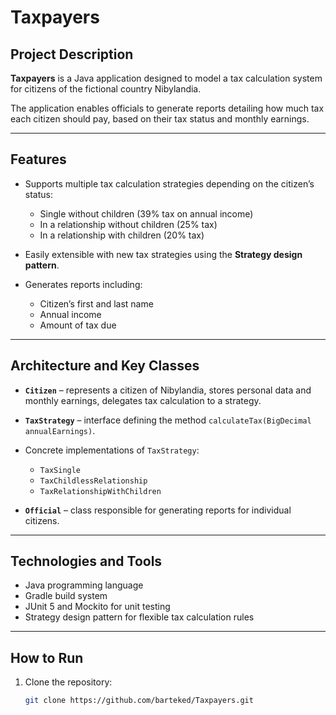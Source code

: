 # Taxpayers

## Project Description

**Taxpayers** is a Java application designed to model a tax calculation system for citizens of the fictional country Nibylandia.

The application enables officials to generate reports detailing how much tax each citizen should pay, based on their tax status and monthly earnings.

---

## Features

- Supports multiple tax calculation strategies depending on the citizen’s status:
  - Single without children (39% tax on annual income)
  - In a relationship without children (25% tax)
  - In a relationship with children (20% tax)

- Easily extensible with new tax strategies using the **Strategy design pattern**.

- Generates reports including:
  - Citizen’s first and last name
  - Annual income
  - Amount of tax due

---

## Architecture and Key Classes

- **`Citizen`** – represents a citizen of Nibylandia, stores personal data and monthly earnings, delegates tax calculation to a strategy.

- **`TaxStrategy`** – interface defining the method `calculateTax(BigDecimal annualEarnings)`.

- Concrete implementations of `TaxStrategy`:
  - `TaxSingle`
  - `TaxChildlessRelationship`
  - `TaxRelationshipWithChildren`

- **`Official`** – class responsible for generating reports for individual citizens.

---

## Technologies and Tools

- Java programming language
- Gradle build system
- JUnit 5 and Mockito for unit testing
- Strategy design pattern for flexible tax calculation rules

---

## How to Run

1. Clone the repository:
   ```bash
   git clone https://github.com/barteked/Taxpayers.git
